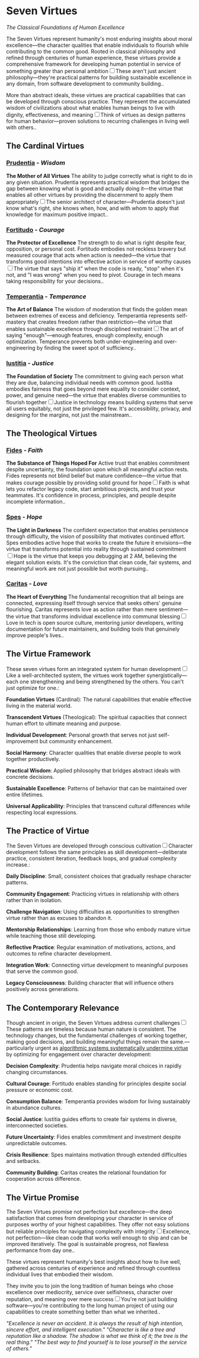 # Seven Virtues

*The Classical Foundations of Human Excellence*

The Seven Virtues represent humanity's most enduring insights about moral excellence—the character qualities that enable individuals to flourish while contributing to the common good. Rooted in classical philosophy and refined through centuries of human experience, these virtues provide a comprehensive framework for developing human potential in service of something greater than personal ambition<label for="sn-virtue-framework" class="margin-toggle sidenote-number"></label><input type="checkbox" id="sn-virtue-framework" class="margin-toggle"/><span class="sidenote">These aren't just ancient philosophy—they're practical patterns for building sustainable excellence in any domain, from software development to community building.</span>.

More than abstract ideals, these virtues are practical capabilities that can be developed through conscious practice. They represent the accumulated wisdom of civilizations about what enables human beings to live with dignity, effectiveness, and meaning<label for="sn-practical-virtues" class="margin-toggle sidenote-number"></label><input type="checkbox" id="sn-practical-virtues" class="margin-toggle"/><span class="sidenote">Think of virtues as design patterns for human behavior—proven solutions to recurring challenges in living well with others.</span>.

## The Cardinal Virtues

### [Prudentia](prudentia) - *Wisdom*
**The Mother of All Virtues**
The ability to judge correctly what is right to do in any given situation. Prudentia represents practical wisdom that bridges the gap between knowing what is good and actually doing it—the virtue that enables all other virtues by providing the discernment to apply them appropriately<label for="sn-prudentia-wisdom" class="margin-toggle sidenote-number"></label><input type="checkbox" id="sn-prudentia-wisdom" class="margin-toggle"/><span class="sidenote">The senior architect of character—Prudentia doesn't just know what's right, she knows when, how, and with whom to apply that knowledge for maximum positive impact.</span>.

### [Fortitudo](fortitudo) - *Courage*
**The Protector of Excellence**
The strength to do what is right despite fear, opposition, or personal cost. Fortitudo embodies not reckless bravery but measured courage that acts when action is needed—the virtue that transforms good intentions into effective action in service of worthy causes<label for="sn-fortitudo-courage" class="margin-toggle sidenote-number"></label><input type="checkbox" id="sn-fortitudo-courage" class="margin-toggle"/><span class="sidenote">The virtue that says "ship it" when the code is ready, "stop" when it's not, and "I was wrong" when you need to pivot. Courage in tech means taking responsibility for your decisions.</span>.

### [Temperantia](temperantia) - *Temperance*
**The Art of Balance**
The wisdom of moderation that finds the golden mean between extremes of excess and deficiency. Temperantia represents self-mastery that creates freedom rather than restriction—the virtue that enables sustainable excellence through disciplined restraint<label for="sn-temperantia-balance" class="margin-toggle sidenote-number"></label><input type="checkbox" id="sn-temperantia-balance" class="margin-toggle"/><span class="sidenote">The art of saying "enough"—enough features, enough complexity, enough optimization. Temperance prevents both under-engineering and over-engineering by finding the sweet spot of sufficiency.</span>.

### [Iustitia](iustitia) - *Justice*
**The Foundation of Society**
The commitment to giving each person what they are due, balancing individual needs with common good. Iustitia embodies fairness that goes beyond mere equality to consider context, power, and genuine need—the virtue that enables diverse communities to flourish together<label for="sn-iustitia-justice" class="margin-toggle sidenote-number"></label><input type="checkbox" id="sn-iustitia-justice" class="margin-toggle"/><span class="sidenote">Justice in technology means building systems that serve all users equitably, not just the privileged few. It's accessibility, privacy, and designing for the margins, not just the mainstream.</span>.

## The Theological Virtues

### [Fides](fides) - *Faith*
**The Substance of Things Hoped For**
Active trust that enables commitment despite uncertainty, the foundation upon which all meaningful action rests. Fides represents not blind belief but mature confidence—the virtue that makes courage possible by providing solid ground for hope<label for="sn-fides-faith" class="margin-toggle sidenote-number"></label><input type="checkbox" id="sn-fides-faith" class="margin-toggle"/><span class="sidenote">Faith is what lets you refactor legacy code, start ambitious projects, and trust your teammates. It's confidence in process, principles, and people despite incomplete information.</span>.

### [Spes](spes) - *Hope*
**The Light in Darkness**
The confident expectation that enables persistence through difficulty, the vision of possibility that motivates continued effort. Spes embodies active hope that works to create the future it envisions—the virtue that transforms potential into reality through sustained commitment<label for="sn-spes-hope" class="margin-toggle sidenote-number"></label><input type="checkbox" id="sn-spes-hope" class="margin-toggle"/><span class="sidenote">Hope is the virtue that keeps you debugging at 2 AM, believing the elegant solution exists. It's the conviction that clean code, fair systems, and meaningful work are not just possible but worth pursuing.</span>.

### [Caritas](caritas) - *Love*
**The Heart of Everything**
The fundamental recognition that all beings are connected, expressing itself through service that seeks others' genuine flourishing. Caritas represents love as action rather than mere sentiment—the virtue that transforms individual excellence into communal blessing<label for="sn-caritas-love" class="margin-toggle sidenote-number"></label><input type="checkbox" id="sn-caritas-love" class="margin-toggle"/><span class="sidenote">Love in tech is open source culture, mentoring junior developers, writing documentation for future maintainers, and building tools that genuinely improve people's lives.</span>.

## The Virtue Framework

These seven virtues form an integrated system for human development<label for="sn-integrated-system" class="margin-toggle sidenote-number"></label><input type="checkbox" id="sn-integrated-system" class="margin-toggle"/><span class="sidenote">Like a well-architected system, the virtues work together synergistically—each one strengthening and being strengthened by the others. You can't just optimize for one.</span>:

**Foundation Virtues** (Cardinal): The natural capabilities that enable effective living in the material world.

**Transcendent Virtues** (Theological): The spiritual capacities that connect human effort to ultimate meaning and purpose.

**Individual Development**: Personal growth that serves not just self-improvement but community enhancement.

**Social Harmony**: Character qualities that enable diverse people to work together productively.

**Practical Wisdom**: Applied philosophy that bridges abstract ideals with concrete decisions.

**Sustainable Excellence**: Patterns of behavior that can be maintained over entire lifetimes.

**Universal Applicability**: Principles that transcend cultural differences while respecting local expressions.

## The Practice of Virtue

The Seven Virtues are developed through conscious cultivation<label for="sn-conscious-cultivation" class="margin-toggle sidenote-number"></label><input type="checkbox" id="sn-conscious-cultivation" class="margin-toggle"/><span class="sidenote">Character development follows the same principles as skill development—deliberate practice, consistent iteration, feedback loops, and gradual complexity increase.</span>:

**Daily Discipline**: Small, consistent choices that gradually reshape character patterns.

**Community Engagement**: Practicing virtues in relationship with others rather than in isolation.

**Challenge Navigation**: Using difficulties as opportunities to strengthen virtue rather than as excuses to abandon it.

**Mentorship Relationships**: Learning from those who embody mature virtue while teaching those still developing.

**Reflective Practice**: Regular examination of motivations, actions, and outcomes to refine character development.

**Integration Work**: Connecting virtue development to meaningful purposes that serve the common good.

**Legacy Consciousness**: Building character that will influence others positively across generations.

## The Contemporary Relevance

Though ancient in origin, the Seven Virtues address current challenges<label for="sn-contemporary-relevance" class="margin-toggle sidenote-number"></label><input type="checkbox" id="sn-contemporary-relevance" class="margin-toggle"/><span class="sidenote">These patterns are timeless because human nature is consistent. The technology changes, but the fundamental challenges of working together, making good decisions, and building meaningful things remain the same.</span>—particularly urgent as [algorithmic systems systematically undermine virtue](/essays/2025-08-26-the_algorithm_eats_virtue) by optimizing for engagement over character development:

**Decision Complexity**: Prudentia helps navigate moral choices in rapidly changing circumstances.

**Cultural Courage**: Fortitudo enables standing for principles despite social pressure or economic cost.

**Consumption Balance**: Temperantia provides wisdom for living sustainably in abundance cultures.

**Social Justice**: Iustitia guides efforts to create fair systems in diverse, interconnected societies.

**Future Uncertainty**: Fides enables commitment and investment despite unpredictable outcomes.

**Crisis Resilience**: Spes maintains motivation through extended difficulties and setbacks.

**Community Building**: Caritas creates the relational foundation for cooperation across difference.

## The Virtue Promise

The Seven Virtues promise not perfection but excellence—the deep satisfaction that comes from developing your character in service of purposes worthy of your highest capabilities. They offer not easy solutions but reliable principles for navigating complexity with integrity<label for="sn-virtue-promise" class="margin-toggle sidenote-number"></label><input type="checkbox" id="sn-virtue-promise" class="margin-toggle"/><span class="sidenote">Excellence, not perfection—like clean code that works well enough to ship and can be improved iteratively. The goal is sustainable progress, not flawless performance from day one.</span>.

These virtues represent humanity's best insights about how to live well, gathered across centuries of experience and refined through countless individual lives that embodied their wisdom.

They invite you to join the long tradition of human beings who chose excellence over mediocrity, service over selfishness, character over reputation, and meaning over mere success<label for="sn-tradition-invitation" class="margin-toggle sidenote-number"></label><input type="checkbox" id="sn-tradition-invitation" class="margin-toggle"/><span class="sidenote">You're not just building software—you're contributing to the long human project of using our capabilities to create something better than what we inherited.</span>.

*"Excellence is never an accident. It is always the result of high intention, sincere effort, and intelligent execution."*
*"Character is like a tree and reputation like a shadow. The shadow is what we think of it; the tree is the real thing."*
*"The best way to find yourself is to lose yourself in the service of others."*